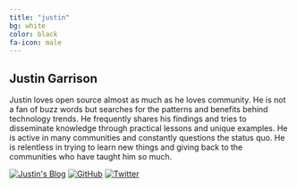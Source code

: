 ```yaml
---
title: "justin"
bg: white
color: black
fa-icon: male
---
```


## Justin Garrison

Justin loves open source almost as much as he loves community.
He is not a fan of buzz words but searches for the patterns and benefits behind technology trends.
He frequently shares his findings and tries to disseminate knowledge through practical lessons and unique examples.
He is active in many communities and constantly questions the status quo.
He is relentless in trying to learn new things and giving back to the communities who have taught him so much.

[![Justin's Blog]()](https://www.justingarrison.com/)
[![GitHub]()](https://github.com/rothgar)
[![Twitter]()](https://twitter.com/rothgar)

